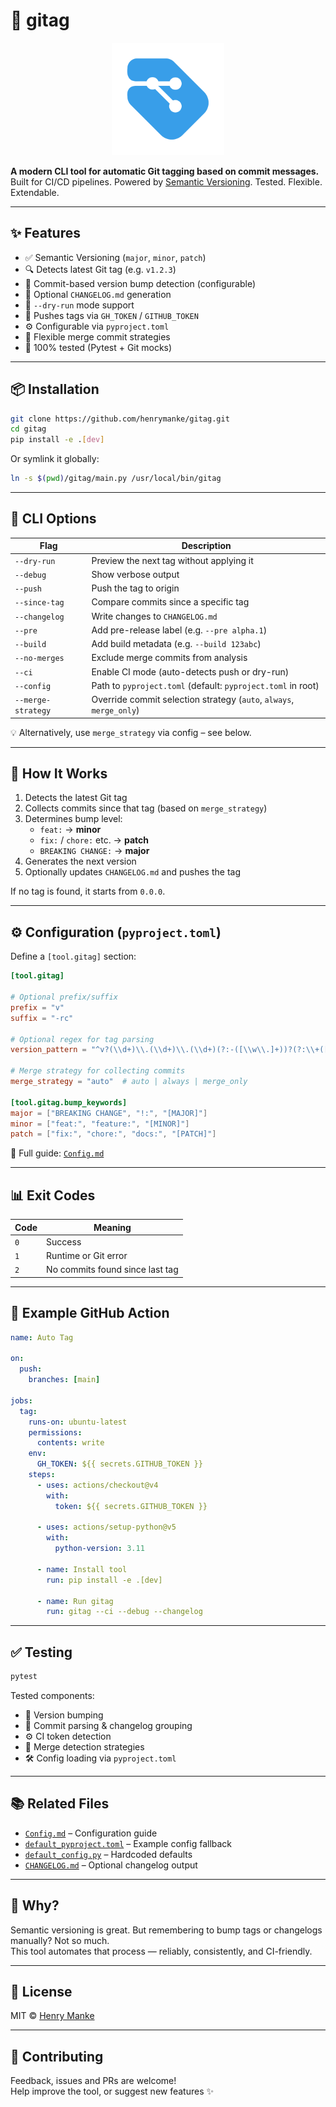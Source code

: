 # 🚀 gitag

<p align="center">
  <img src="./assets/gitag.svg" alt="gitag logo" width="180"/>
</p>

**A modern CLI tool for automatic Git tagging based on commit messages.**  
Built for CI/CD pipelines. Powered by [Semantic Versioning](https://semver.org/). Tested. Flexible. Extendable.

---

## ✨ Features

- ✅ Semantic Versioning (`major`, `minor`, `patch`)
- 🔍 Detects latest Git tag (e.g. `v1.2.3`)
- 🧠 Commit-based version bump detection (configurable)
- 📄 Optional `CHANGELOG.md` generation
- 🔁 `--dry-run` mode support
- 🚀 Pushes tags via `GH_TOKEN` / `GITHUB_TOKEN`
- ⚙️ Configurable via `pyproject.toml`
- 🔀 Flexible merge commit strategies
- 🧪 100% tested (Pytest + Git mocks)

---

## 📦 Installation

```bash
git clone https://github.com/henrymanke/gitag.git
cd gitag
pip install -e .[dev]
```

Or symlink it globally:

```bash
ln -s $(pwd)/gitag/main.py /usr/local/bin/gitag
```

---

## 🔧 CLI Options

| Flag               | Description                                                                 |
|--------------------|-----------------------------------------------------------------------------|
| `--dry-run`        | Preview the next tag without applying it                                    |
| `--debug`          | Show verbose output                                                         |
| `--push`           | Push the tag to origin                                                      |
| `--since-tag`      | Compare commits since a specific tag                                        |
| `--changelog`      | Write changes to `CHANGELOG.md`                                             |
| `--pre`            | Add pre-release label (e.g. `--pre alpha.1`)                                |
| `--build`          | Add build metadata (e.g. `--build 123abc`)                                  |
| `--no-merges`      | Exclude merge commits from analysis                                         |
| `--ci`             | Enable CI mode (auto-detects push or dry-run)                               |
| `--config`         | Path to `pyproject.toml` (default: `pyproject.toml` in root)                |
| `--merge-strategy` | Override commit selection strategy (`auto`, `always`, `merge_only`)         |

💡 Alternatively, use `merge_strategy` via config – see below.

---

## 🧠 How It Works

1. Detects the latest Git tag
2. Collects commits since that tag (based on `merge_strategy`)
3. Determines bump level:
   - `feat:` → **minor**
   - `fix:` / `chore:` etc. → **patch**
   - `BREAKING CHANGE:` → **major**
4. Generates the next version
5. Optionally updates `CHANGELOG.md` and pushes the tag

If no tag is found, it starts from `0.0.0`.

---

## ⚙️ Configuration (`pyproject.toml`)

Define a `[tool.gitag]` section:

```toml
[tool.gitag]

# Optional prefix/suffix
prefix = "v"
suffix = "-rc"

# Optional regex for tag parsing
version_pattern = "^v?(\\d+)\\.(\\d+)\\.(\\d+)(?:-([\\w\\.]+))?(?:\\+([\\w\\.]+))?$"

# Merge strategy for collecting commits
merge_strategy = "auto"  # auto | always | merge_only

[tool.gitag.bump_keywords]
major = ["BREAKING CHANGE", "!:", "[MAJOR]"]
minor = ["feat:", "feature:", "[MINOR]"]
patch = ["fix:", "chore:", "docs:", "[PATCH]"]
```

📘 Full guide: [`Config.md`](./CONFIG.md)

---

## 📊 Exit Codes

| Code | Meaning                             |
|------|-------------------------------------|
| `0`  | Success                             |
| `1`  | Runtime or Git error                |
| `2`  | No commits found since last tag     |

---

## 🔁 Example GitHub Action

```yaml
name: Auto Tag

on:
  push:
    branches: [main]

jobs:
  tag:
    runs-on: ubuntu-latest
    permissions:
      contents: write
    env:
      GH_TOKEN: ${{ secrets.GITHUB_TOKEN }}
    steps:
      - uses: actions/checkout@v4
        with:
          token: ${{ secrets.GITHUB_TOKEN }}

      - uses: actions/setup-python@v5
        with:
          python-version: 3.11

      - name: Install tool
        run: pip install -e .[dev]

      - name: Run gitag
        run: gitag --ci --debug --changelog
```

---

## ✅ Testing

```bash
pytest
```

Tested components:

- 🔧 Version bumping
- 🧪 Commit parsing & changelog grouping
- ⚙️ CI token detection
- 🔁 Merge detection strategies
- 🛠 Config loading via `pyproject.toml`

---

## 📚 Related Files

- [`Config.md`](./Config.md) – Configuration guide
- [`default_pyproject.toml`](./default_pyproject.toml) – Example config fallback
- [`default_config.py`](./gitag/config.py) – Hardcoded defaults
- [`CHANGELOG.md`](./CHANGELOG.md) – Optional changelog output

---

## 🧠 Why?

Semantic versioning is great. But remembering to bump tags or changelogs manually? Not so much.  
This tool automates that process — reliably, consistently, and CI-friendly.

---

## 📄 License

MIT © [Henry Manke](https://github.com/henrymanke)

---

## 🤝 Contributing

Feedback, issues and PRs are welcome!  
Help improve the tool, or suggest new features ✨
